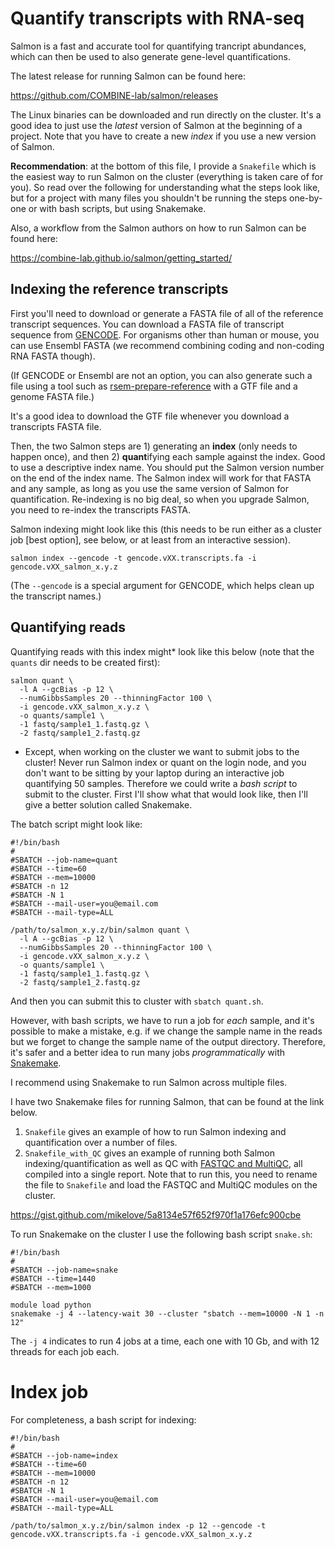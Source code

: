 # Quantify transcripts with RNA-seq

Salmon is a fast and accurate tool for quantifying trancript
abundances, which can then be used to also generate gene-level
quantifications.

The latest release for running Salmon can be found here:

<https://github.com/COMBINE-lab/salmon/releases>

The Linux binaries can be downloaded and run directly on the
cluster. It's a good idea to just use the *latest* version of Salmon
at the beginning of a project. Note that you have to create a new
*index* if you use a new version of Salmon.

**Recommendation**: at the bottom of this file, I provide a
`Snakefile` which is the easiest way to run Salmon on the cluster
(everything is taken care of for you). So read over the following for
understanding what the steps look like, but for a project with many
files you shouldn't be running the steps one-by-one or with bash
scripts, but using Snakemake.

Also, a workflow from the Salmon authors on how to run Salmon can be
found here: 

<https://combine-lab.github.io/salmon/getting_started/>

## Indexing the reference transcripts

First you'll need to download or generate a FASTA file of all of the
reference transcript sequences. You can download a FASTA file of transcript
sequence from
[GENCODE](https://www.gencodegenes.org/). For organisms other than human or
mouse, you can use Ensembl FASTA 
(we recommend combining coding and non-coding RNA FASTA though).

(If GENCODE or Ensembl are not an option, you can also generate such a
file using a tool such as
[rsem-prepare-reference](http://deweylab.biostat.wisc.edu/rsem/rsem-prepare-reference.html)
with a GTF file and a genome FASTA file.)

It's a good idea to download the GTF file whenever you download a transcripts FASTA file.

Then, the two Salmon steps are 1) generating an **index** (only needs to happen once), 
and then 2) **quant**ifying each sample against the index. Good to use a descriptive index name.
You should put the Salmon version number on the end of the index name. The Salmon index will work
for that FASTA and any sample, as long as you use the same version of Salmon for quantification.
Re-indexing is no big deal, so when you upgrade Salmon, you need to re-index the transcripts FASTA.

Salmon indexing might look like this (this needs to be run either as a 
cluster job [best option], see below, or at least from an interactive session).

```
salmon index --gencode -t gencode.vXX.transcripts.fa -i gencode.vXX_salmon_x.y.z
```

(The `--gencode` is a special argument for GENCODE, which helps clean up the transcript names.)

## Quantifying reads 

Quantifying reads with this index might* look like this below
(note that the `quants` dir needs to be created first):

```
salmon quant \
  -l A --gcBias -p 12 \
  --numGibbsSamples 20 --thinningFactor 100 \
  -i gencode.vXX_salmon_x.y.z \
  -o quants/sample1 \
  -1 fastq/sample1_1.fastq.gz \
  -2 fastq/sample1_2.fastq.gz
```

* Except, when working on the cluster we want to submit jobs to the cluster!
Never run Salmon index or quant on the login node, and you don't want
to be sitting by your laptop during an interactive job quantifying 50 samples.
Therefore we could write a *bash script* to submit to the cluster. First I'll show 
what that would look like, then I'll give a better solution called Snakemake.

The batch script might look like:

```
#!/bin/bash
#
#SBATCH --job-name=quant
#SBATCH --time=60
#SBATCH --mem=10000
#SBATCH -n 12
#SBATCH -N 1
#SBATCH --mail-user=you@email.com
#SBATCH --mail-type=ALL

/path/to/salmon_x.y.z/bin/salmon quant \
  -l A --gcBias -p 12 \
  --numGibbsSamples 20 --thinningFactor 100 \
  -i gencode.vXX_salmon_x.y.z \
  -o quants/sample1 \
  -1 fastq/sample1_1.fastq.gz \
  -2 fastq/sample1_2.fastq.gz
```

And then you can submit this to cluster with `sbatch quant.sh`.

However, with bash scripts, we have to run a job for *each* sample, and it's
possible to make a mistake, e.g. if we change the sample name in the reads
but we forget to change the sample name of the output directory. 
Therefore, it's safer and a better idea to run many jobs *programmatically*
with [Snakemake](https://snakemake.readthedocs.io/en/stable/).

I recommend using Snakemake to run Salmon across multiple files. 

I have two Snakemake files for running Salmon, that can be found at
the link below.

1. `Snakefile` gives an example of how to run Salmon indexing and
   quantification over a number of files.
2. `Snakefile_with_QC` gives an example of running both Salmon
   indexing/quantification as well as QC with 
   [FASTQC and MultiQC](fastq_multiqc.md), all compiled into a single
   report. Note that to run this, you need to rename the file to
   `Snakefile` and load the FASTQC and MultiQC modules on the cluster.

<https://gist.github.com/mikelove/5a8134e57f652f970f1a176efc900cbe>

To run Snakemake on the cluster I use the following bash script
`snake.sh`:

```
#!/bin/bash
#
#SBATCH --job-name=snake
#SBATCH --time=1440
#SBATCH --mem=1000

module load python
snakemake -j 4 --latency-wait 30 --cluster "sbatch --mem=10000 -N 1 -n 12"
```

The `-j 4` indicates to run 4 jobs at a time, each one with 10 Gb, and
with 12 threads for each job each.

# Index job

For completeness, a bash script for indexing:

```
#!/bin/bash
#
#SBATCH --job-name=index
#SBATCH --time=60
#SBATCH --mem=10000
#SBATCH -n 12
#SBATCH -N 1
#SBATCH --mail-user=you@email.com
#SBATCH --mail-type=ALL

/path/to/salmon_x.y.z/bin/salmon index -p 12 --gencode -t gencode.vXX.transcripts.fa -i gencode.vXX_salmon_x.y.z
```
